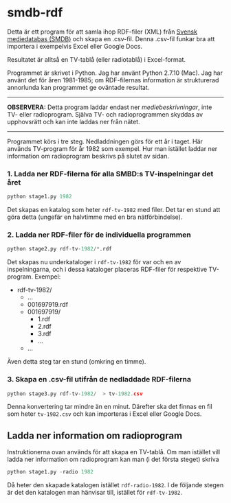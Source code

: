 # smdb-rdf

Detta är ett program för att samla ihop RDF-filer (XML) från
[Svensk mediedatabas (SMDB)](https://smdb.kb.se/)
och skapa en .csv-fil. Denna .csv-fil funkar bra att importera i
exempelvis Excel eller Google Docs.

Resultatet är alltså en TV-tablå (eller radiotablå) i Excel-format.

Programmet är skrivet i Python. Jag har använt Python 2.7.10 (Mac). Jag har använt det för åren 1981-1985; om RDF-filernas information är strukturerad annorlunda kan programmet ge oväntade resultat.

---

**OBSERVERA:**
Detta program laddar endast ner _mediebeskrivningar_, inte TV- eller radioprogram.
Själva TV- och radioprogrammen skyddas av upphovsrätt och kan inte laddas ner från nätet.

---

Programmet körs i tre steg. Nedladdningen görs för ett år i taget. Här används
TV-program för år 1982 som exempel. Hur man istället laddar ner information om radioprogram beskrivs på slutet av sidan.

### 1. Ladda ner RDF-filerna för alla SMBD:s TV-inspelningar det året

```python
python stage1.py 1982
```

Det skapas en katalog som heter `rdf-tv-1982` med filer. Det tar en stund att göra detta (ungefär en halvtimme med en bra nätförbindelse).

### 2. Ladda ner RDF-filer för de individuella programmen

```python
python stage2.py rdf-tv-1982/*.rdf
```

Det skapas nu underkataloger i `rdf-tv-1982` för var och en av inspelningarna,
och i dessa kataloger placeras RDF-filer för respektive TV-program. Exempel:

* rdf-tv-1982/
  * ...
  * 001697919.rdf
  * 001697919/
    * 1.rdf
    * 2.rdf
    * 3.rdf
    * ...
  * ...

Även detta steg tar en stund (omkring en timme).

### 3. Skapa en .csv-fil utifrån de nedladdade RDF-filerna

```python
python stage3.py rdf-tv-1982/  > tv-1982.csv
```

Denna konvertering tar mindre än en minut. Därefter ska det finnas en fil som
heter `tv-1982.csv` och kan importeras i Excel eller Google Docs.  

## Ladda ner information om radioprogram

Instruktionerna ovan används för att skapa en TV-tablå. Om man istället vill ladda ner information om radioprogram kan man (i det första steget) skriva

```python
python stage1.py -radio 1982
```

Då heter den skapade katalogen istället `rdf-radio-1982`. I de följande stegen är det den katalogen man hänvisar till, istället för `rdf-tv-1982`.
